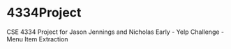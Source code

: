 # 4334Project
CSE 4334 Project for Jason Jennings and Nicholas Early - Yelp Challenge - Menu Item Extraction
